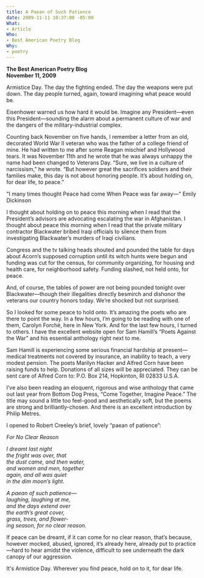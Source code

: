 ```yaml
---
title: A Paean of Such Patience
date: 2009-11-11 10:37:00 -05:00
What:
- Article
Who:
- Best American Poetry Blog
Why:
- poetry
---
```


**The Best American Poetry Blog**  
**November 11, 2009**

Armistice Day.  The day the fighting ended.  The day the weapons were put down.   The day people turned, again, toward imagining what peace would be.  

Eisenhower warned us how hard it would be.  Imagine any President—even this President—sounding the alarm about a permanent culture of war and the dangers of the military-industrial complex.

Counting back November on five hands, I remember a letter from an old, decorated World War II veteran who was the father of a college friend of mine.  He had written to me after some Reagan mischief and Hollywood tears.  It was November 11th and he wrote that he was always unhappy the name had been changed to Veterans Day.  “Sure, we live in a culture of narcissism,” he wrote.  “But however great the sacrifices soldiers and their families make, this day is not about honoring people.  It’s about holding on, for dear life, to peace.” 

"I many times thought Peace had come
When Peace was far away—"
            Emily Dickinson

I thought about holding on to peace this morning when I read that the President’s advisors are advocating escalating the war in Afghanistan.  I thought about peace this morning when I read that the private military contractor Blackwater bribed Iraqi officials to silence them from investigating Blackwater’s murders of Iraqi civilians.  

Congress and the tv talking heads shouted and pounded the table for days about Acorn’s supposed corruption until its witch hunts were begun and funding was cut for the census, for community organizing, for housing and health care, for neighborhood safety.   Funding slashed, not held onto, for peace.  

And, of course, the tables of power are not being pounded tonight over Blackwater—though their illegalities directly besmirch and dishonor the veterans our country honors today. We’re shocked but not surprised.  

So I looked for some peace to hold onto.  It’s amazing the poets who are there to point the way.  In a few hours, I’m going to be reading with one of them, Carolyn Forché, here in New York.  And for the last few hours, I turned to others.  I have the excellent website open for Sam Hamill’s “Poets Against the War” and his essential anthology right next to me.  

Sam Hamill is experiencing some serious financial hardship at present—medical treatments not covered by insurance, an inability to teach, a very modest pension. The poets Marilyn Hacker and Alfred Corn have been raising funds to help.  Donations of all sizes will be appreciated.  They can be sent care of Alfred Corn to:  P.O. Box 214, Hopkinton, RI 02833 U.S.A.

I’ve also been reading an eloquent, rigorous and wise anthology that came out last year from Bottom Dog Press, “Come Together, Imagine Peace.”  The title may sound a little too feel-good and aesthetically soft, but the poems are strong and brilliantly-chosen.  And there is an excellent introduction by Philip Metres. 

I opened to Robert Creeley’s brief, lovely “paean of patience”: 

*For No Clear Reason*  

*I dreamt last night*  
*the fright was over, that*  
*the dust came, and then water,*  
*and women and men, together*  
*again, and all was quiet*  
*in the dim moon’s light.*  

*A paean of such patience—*  
*laughing, laughing at me,*  
*and the days extend over*  
*the earth’s great cover,*  
*grass, trees, and flower-*  
*ing season, for no clear reason.*  

If peace can be dreamt, if it can come for no clear reason, that’s because, however mocked, abused, ignored, it’s already here, already put to practice—hard to hear amidst the violence, difficult to see underneath the dark canopy of our aggression.  

It's Armistice Day.  Wherever you find peace, hold on to it, for dear life.
